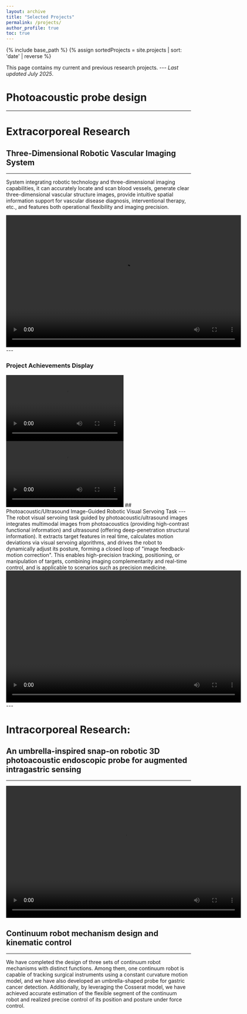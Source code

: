 ```yaml
---
layout: archive
title: "Selected Projects"
permalink: /projects/
author_profile: true
toc: true
---
```

{% include base_path %}
{% assign sortedProjects = site.projects | sort: 'date' | reverse %}

This page contains my current and previous research projects. --- _Last updated July 2025_.

# Photoacoustic probe design 
---



# Extracorporeal Research

## Three-Dimensional Robotic Vascular Imaging System
---
System integrating robotic technology and three-dimensional imaging capabilities, it can accurately locate and scan blood vessels, generate clear three-dimensional vascular structure images, provide intuitive spatial information support for vascular disease diagnosis, interventional therapy, etc., and features both operational flexibility and imaging precision.


<video width="640" height="360" controls>
  <source src="/images/projects/RA_PA_Armscan/15dc18d194005171f56e028d0d4b53d4.mp4">
  Your browser does not support the video tag.
</video>
---

### Project Achievements Display

<video width="320" height="180" controls>
  <source src="/images/projects/RA_PA_Armscan/red.mp4">
  Your browser does not support the video tag.
</video>

<video width="320" height="180" controls>
  <source src="/images/projects/RA_PA_Armscan/white.mp4">
  Your browser does not support the video tag.
</video>
## Photoacoustic/Ultrasound Image-Guided Robotic Visual Servoing Task
---
The robot visual servoing task guided by photoacoustic/ultrasound images integrates multimodal images from photoacoustics (providing high-contrast functional information) and ultrasound (offering deep-penetration structural information). It extracts target features in real time, calculates motion deviations via visual servoing algorithms, and drives the robot to dynamically adjust its posture, forming a closed loop of "image feedback-motion correction". This enables high-precision tracking, positioning, or manipulation of targets, combining imaging complementarity and real-time control, and is applicable to scenarios such as precision medicine.


<video width="640" height="360" controls>
  
  <source src="/images/projects/RA_PA_Armscan/24b5955534ea9a7dd513ebae8efbc246.mp4">
  Your browser does not support the video tag.
</video>
---




# Intracorporeal Research:

## An umbrella-inspired snap-on robotic 3D photoacoustic endoscopic probe for augmented intragastric sensing
---
<video width="640" height="360" controls>
  <source src="/images/projects/Umb/14f5b29134bd95f99372ca98c509d5e5.mp4">
  Your browser does not support the video tag.
</video>



## Continuum robot mechanism design and kinematic control
---
We have completed the design of three sets of continuum robot mechanisms with distinct functions. Among them, one continuum robot is capable of tracking surgical instruments using a constant curvature motion model, and we have also developed an umbrella-shaped probe for gastric cancer detection. Additionally, by leveraging the Cosserat model, we have achieved accurate estimation of the flexible segment of the continuum robot and realized precise control of its position and posture under force control.


